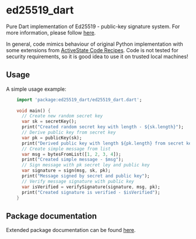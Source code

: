 # ed25519_dart

Pure Dart implementation of Ed25519 - public-key signature system.
For more information, please follow [here](https://ed25519.cr.yp.to).

In general, code mimics behaviour of original Python implementation
with some extensions from [ActiveState Code Recipes](https://github.com/ActiveState/code).
Code is not tested for security requirements, so it is good idea to use it
on trusted local machines!

## Usage

A simple usage example:
```dart   
    import 'package:ed25519_dart/ed25519_dart.dart';
    
    void main() {
      // Create new random secret key
      var sk = secretKey();
      print("Created random secret key with length - ${sk.length}");
      // Derive public key from secret key
      var pk = publicKey(sk);
      print("Derived public key with length ${pk.length} from secret key");
      // Create simple message from list
      var msg = bytesFromList([1, 2, 3, 4]);
      print("Created simple message - $msg");
      // Sign message with pk secret ley and public key
      var signature = sign(msg, sk, pk);
      print("Message signed by secret and public key");
      // Verify message signature with public key
      var isVerified = verifySignature(signature, msg, pk);
      print("Created signature is verified - $isVerified");
    }
```

## Package documentation
Extended package documentation can be found [here](https://www.dartdocs.org/documentation/ed25519_dart/0.0.1/).
